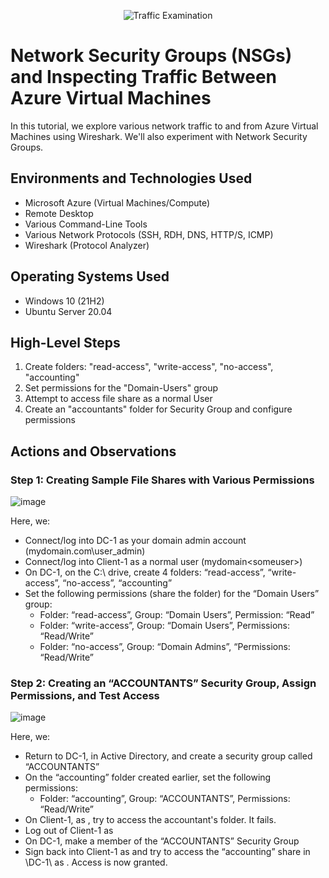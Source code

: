 <p align="center">
<img src="https://i.imgur.com/Ua7udoS.png" alt="Traffic Examination"/>
</p>

# Network Security Groups (NSGs) and Inspecting Traffic Between Azure Virtual Machines

In this tutorial, we explore various network traffic to and from Azure Virtual Machines using Wireshark. We'll also experiment with Network Security Groups. 

## Environments and Technologies Used

- Microsoft Azure (Virtual Machines/Compute)
- Remote Desktop
- Various Command-Line Tools
- Various Network Protocols (SSH, RDH, DNS, HTTP/S, ICMP)
- Wireshark (Protocol Analyzer)

## Operating Systems Used

- Windows 10 (21H2)
- Ubuntu Server 20.04

## High-Level Steps

1. Create folders: "read-access", "write-access", "no-access", "accounting"
2. Set permissions for the "Domain-Users" group
3. Attempt to access file share as a normal User
4. Create an "accountants" folder for Security Group and configure permissions

## Actions and Observations

### Step 1: Creating Sample File Shares with Various Permissions

![image](https://github.com/CopaceticWill/azure-network-protocols/assets/137100082/d02e909f-6177-43b3-b681-f39d888dc912)

Here, we:

- Connect/log into DC-1 as your domain admin account (mydomain.com\user_admin)
- Connect/log into Client-1 as a normal user (mydomain\<someuser>)
- On DC-1, on the C:\ drive, create 4 folders: “read-access”, “write-access”, “no-access”, “accounting”
- Set the following permissions (share the folder) for the “Domain Users” group:
  - Folder: “read-access”, Group: “Domain Users”, Permission: “Read”
  - Folder: “write-access”,  Group: “Domain Users”, Permissions: “Read/Write”
  - Folder: “no-access”, Group: “Domain Admins”, “Permissions: “Read/Write”

### Step 2: Creating an “ACCOUNTANTS” Security Group, Assign Permissions, and Test Access

![image](https://github.com/CopaceticWill/azure-network-protocols/assets/137100082/8a72cd75-1923-419a-8776-90525193f5ab)

Here, we:

- Return to DC-1, in Active Directory, and create a security group called “ACCOUNTANTS”
- On the “accounting” folder created earlier, set the following permissions:
  - Folder: “accounting”, Group: “ACCOUNTANTS”, Permissions: “Read/Write”
- On Client-1, as <someuser>, try to access the accountant's folder. It fails.
- Log out of Client-1 as <someuser>
- On DC-1, make <someuser> a member of the “ACCOUNTANTS”  Security Group
- Sign back into Client-1 as <someuser> and try to access the “accounting” share in \\DC-1\ as <someuser>. Access is now granted.


